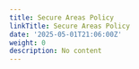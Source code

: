 ```yaml
---
title: Secure Areas Policy
linkTitle: Secure Areas Policy
date: '2025-05-01T21:06:00Z'
weight: 0
description: No content
---
```



